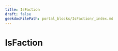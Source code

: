 ```yaml
---
title: IsFaction
draft: false
geekdocFilePath: portal_blocks/IsFaction/_index.md
---
```

# IsFaction